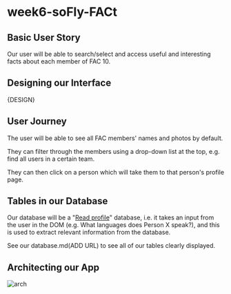 # week6-soFly-FACt

## Basic User Story

Our user will be able to search/select and access useful and interesting facts about each member of FAC 10.

## Designing our Interface

{DESIGN}

## User Journey

The user will be able to see all FAC members' names and photos by default.

They can filter through the members using a drop-down list at the top, e.g. find all users in a certain team.

They can then click on a person which will take them to that person's profile page.

## Tables in our Database

Our database will be a "[Read profile](http://help.boomi.com/atomsphere/GUID-B15E86E2-A76A-435E-A3F5-F810075192F8.html)" database, i.e. it takes an input from the user in the DOM (e.g. What languages does Person X speak?), and this is used to extract relevant information from the database.

See our database.md(ADD URL) to see all of our tables clearly displayed.

## Architecting our App

![arch](https://cloud.githubusercontent.com/assets/22013117/24546946/6a360a7e-1605-11e7-8bd5-8142aa9540cb.png)
